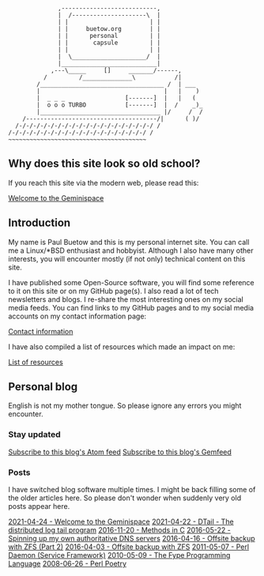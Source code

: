 ```
              ,---------------------------,
              |  /---------------------\  |
              | |                       | |
              | |     buetow.org        | |
              | |      personal         | |
              | |       capsule         | |
              | |                       | |
              |  \_____________________/  |
              |___________________________|
            ,---\_____     []     _______/------,
          /         /______________\           /|
        /___________________________________ /  | ___
        |                                   |   |    )
        |  _ _ _                 [-------]  |   |   (
        |  o o o TURBO           [-------]  |  /    _)_
        |__________________________________ |/     /  /
    /-------------------------------------/|      ( )/
  /-/-/-/-/-/-/-/-/-/-/-/-/-/-/-/-/-/-/-/ /
/-/-/-/-/-/-/-/-/-/-/-/-/-/-/-/-/-/-/-/ /
~~~~~~~~~~~~~~~~~~~~~~~~~~~~~~~~~~~~~~~
```

## Why does this site look so old school?

If you reach this site via the modern web, please read this:

[Welcome to the Geminispace](./gemfeed/2021-04-24-welcome-to-the-geminispace.md)

## Introduction

My name is Paul Buetow and this is my personal internet site. You can call me a Linux/*BSD enthusiast and hobbyist. Although I also have many other interests, you will encounter mostly (if not only) technical content on this site.

I have published some Open-Source software, you will find some reference to it on this site or on my GitHub page(s). I also read a lot of tech newsletters and blogs. I re-share the most interesting ones on my social media feeds. You can find links to my GitHub pages and to my social media accounts on my contact information page:

[Contact information](./contact-information.md)

I have also compiled a list of resources which made an impact on me:

[List of resources](./resources.md)

## Personal blog

English is not my mother tongue. So please ignore any errors you might encounter.

### Stay updated

[Subscribe to this blog's Atom feed](./gemfeed/atom.xml)
[Subscribe to this blog's Gemfeed](./gemfeed/index.md)

### Posts

I have switched blog software multiple times. I might be back filling some of the older articles here. So please don't wonder when suddenly very old posts appear here.

[2021-04-24 - Welcome to the Geminispace](./gemfeed/2021-04-24-welcome-to-the-geminispace.md)
[2021-04-22 - DTail - The distributed log tail program](./gemfeed/2021-04-22-dtail-the-distributed-log-tail-program.md)
[2016-11-20 - Methods in C](./gemfeed/2016-11-20-methods-in-c.md)
[2016-05-22 - Spinning up my own authoritative DNS servers](./gemfeed/2016-05-22-spinning-up-my-own-authoritative-dns-servers.md)
[2016-04-16 - Offsite backup with ZFS (Part 2)](./gemfeed/2016-04-16-offsite-backup-with-zfs-part2.md)
[2016-04-03 - Offsite backup with ZFS](./gemfeed/2016-04-03-offsite-backup-with-zfs.md)
[2011-05-07 - Perl Daemon (Service Framework)](./gemfeed/2011-05-07-perl-daemon-service-framework.md)
[2010-05-09 - The Fype Programming Language](./gemfeed/2010-05-09-the-fype-programming-language.md)
[2008-06-26 - Perl Poetry](./gemfeed/2008-06-26-perl-poetry.md)

